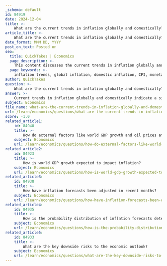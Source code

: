 ```yaml
---
_schema: default
id: 84919
date: 2024-12-04
title: >-
    What are the current trends in inflation globally and domestically?
article_title: >-
    What are the current trends in inflation globally and domestically?
date_format: MMM DD, YYYY
post_on_text: Posted on
seo:
  title: QuickTakes | Economics
  page_description: >-
    This content discusses the current trends in inflation globally and domestically, highlighting significant declines from 2022 peaks due to monetary policy adjustments and improvements in various economic factors.
  page_keywords: >-
    inflation trends, global inflation, domestic inflation, CPI, monetary policy, economic growth, supply chain improvements, retail gas prices, interest rates, Federal Open Market Committee, disinflation, economic outlook
author: QuickTakes
question: >-
    What are the current trends in inflation globally and domestically?
answer: >-
    Current trends in inflation globally and domestically indicate a significant decline from the peaks observed in 2022. \n\n**Global Trends:**\nGlobal inflation is projected to decrease steadily, falling from 8.7% in 2022 to 6.9% in 2023, and further to 5.8% in 2024. This decline is attributed to tighter monetary policies and lower international commodity prices. The global economic growth rate is expected to slow from 3.5% in 2022 to 3.0% in 2023 and 2.9% in 2024, which is below the historical average of 3.8% from 2000 to 2019. While risks to the economic outlook have become more balanced due to decisive actions by authorities in Switzerland and the U.S. to manage financial turbulence, they still lean towards the downside, indicating limited room for policy errors.\n\n**Domestic Trends (U.S.):**\nIn the United States, inflation has been on a downward trend since peaking in mid-2022. The Consumer Price Index (CPI) showed a 3.4% increase from December 2022 to December 2023, reflecting a significant disinflation of nearly 2 percentage points compared to the previous year. Factors contributing to this decline include improvements in supply chains, increased labor supply, and a decrease in retail gas prices, which fell from about $5 per gallon in mid-2022 to around $3. \n\nThe Federal Open Market Committee (FOMC) has raised interest rates significantly over the past year, with a cumulative increase of over 500 basis points. However, the pace of tightening has slowed recently, as the effects of previous rate hikes are still being assessed. The FOMC aims to bring inflation back to its target of 2% over time, and current projections suggest that the policy tightening already implemented will continue to exert downward pressure on inflation in the coming quarters.\n\nIn summary, both global and domestic inflation trends are characterized by a notable decline, influenced by monetary policy adjustments and external economic factors. The outlook remains cautious, with ongoing monitoring of economic indicators and potential risks.
subject: Economics
file_name: what-are-the-current-trends-in-inflation-globally-and-domestically.md
url: /learn/economics/questions/what-are-the-current-trends-in-inflation-globally-and-domestically
score: -1.0
related_article1:
    id: 84940
    title: >-
        How do external factors like world GDP growth and oil prices affect domestic inflation?
    subject: Economics
    url: /learn/economics/questions/how-do-external-factors-like-world-gdp-growth-and-oil-prices-affect-domestic-inflation
related_article2:
    id: 84923
    title: >-
        How is world GDP growth expected to impact inflation?
    subject: Economics
    url: /learn/economics/questions/how-is-world-gdp-growth-expected-to-impact-inflation
related_article3:
    id: 84938
    title: >-
        How have inflation forecasts been adjusted in recent months?
    subject: Economics
    url: /learn/economics/questions/how-have-inflation-forecasts-been-adjusted-in-recent-months
related_article4:
    id: 84935
    title: >-
        How is the probability distribution of inflation forecasts determined?
    subject: Economics
    url: /learn/economics/questions/how-is-the-probability-distribution-of-inflation-forecasts-determined
related_article5:
    id: 84933
    title: >-
        What are the key downside risks to the economic outlook?
    subject: Economics
    url: /learn/economics/questions/what-are-the-key-downside-risks-to-the-economic-outlook
---
```


&nbsp;